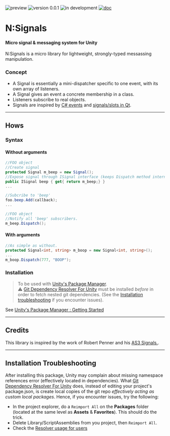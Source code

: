 ![preview](https://img.shields.io/badge/preview-orange.svg)
![version 0.0.1](https://img.shields.io/badge/version-0.0.1-blue.svg)
![in development](https://img.shields.io/badge/status-in%20development-blue.svg)
[![doc](https://img.shields.io/badge/documentation-darkgreen.svg)](https://nebukam.github.io/docs/unity/com.nebukam.signals/)

# N:Signals
#### Micro signal & messaging system for Unity

N:Signals is a micro library for lightweight, strongly-typed messassing manipulation.

### Concept

- A Signal is essentially a mini-dispatcher specific to one event, with its own array of listeners.
- A Signal gives an event a concrete membership in a class.
- Listeners subscribe to real objects.
- Signals are inspired by [C# events](https://en.wikipedia.org/wiki/C_Sharp_syntax#Events) and [signals/slots in Qt](https://en.wikipedia.org/wiki/Signals_and_slots).

---
## Hows

### Syntax
#### Without arguments

```C#
//FOO object
//Create signal
protected Signal m_beep = new Signal();
//Expose signal through ISignal interface (keeps Dispatch method internal)
public ISignal beep { get{ return m_beep;} }
...

//Subcribe to 'beep'
foo.beep.Add(callback);
...

//FOO object
//Notify all 'beep' subscribers.
m_beep.Dispatch();
```

#### With arguments

```C#
//As simple as without.
protected Signal<int, string> m_boop = new Signal<int, string>();
...
m_boop.Dispatch(777, "BOOP");
```

### Installation
> To be used with [Unity's Package Manager](https://docs.unity3d.com/Manual/upm-ui-giturl.html).  
> ⚠ [Git Dependency Resolver For Unity](https://github.com/mob-sakai/GitDependencyResolverForUnity) must be installed *before* in order to fetch nested git dependencies. (See the [Installation troubleshooting](#installation-troubleshooting) if you encounter issues).  

See [Unity's Package Manager : Getting Started](https://docs.unity3d.com/Manual/upm-parts.html)

---
## Credits

This library is inspired by the work of Robert Penner and his [AS3 Signals.](https://github.com/robertpenner/as3-signals).

---
## Installation Troubleshooting

After installing this package, Unity may complain about missing namespace references error (effectively located in dependencies). What [Git Dependency Resolver For Unity](https://github.com/mob-sakai/GitDependencyResolverForUnity) does, instead of editing your project's package.json, is create local copies of the git repo *effectively acting as custom local packages*.
Hence, if you encounter issues, try the following:
- In the project explorer, do a ```Reimport All``` on the **Packages** folder (located at the same level as **Assets** & **Favorites**). This should do the trick.
- Delete Library/ScriptAssemblies from you project, then ```Reimport All```.
- Check the [Resolver usage for users](https://github.com/mob-sakai/GitDependencyResolverForUnity#usage)
